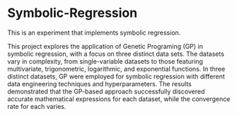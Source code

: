 # Symbolic-Regression
This is an experiment that implements symbolic regression.

This project explores the application of Genetic Programing (GP) in symbolic regression, with a focus on three distinct data sets. The datasets vary in complexity, from single-variable datasets to those featuring multivariate,  trigonometric, logarithmic, and exponential functions. In three distinct datasets, GP were employed for symbolic regression with different data engineering techniques and hyperparameters. The results demonstrated that the GP-based approach successfully discovered accurate mathematical expressions for each dataset, while the convergence rate for each varies.
